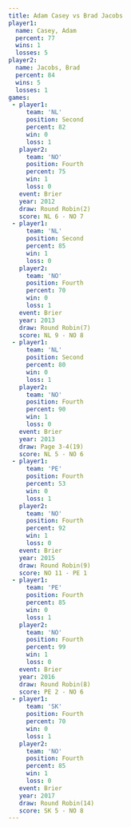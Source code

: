 ```yaml
---
title: Adam Casey vs Brad Jacobs
player1:            
  name: Casey, Adam 
  percent: 77       
  wins: 1           
  losses: 5         
player2:            
  name: Jacobs, Brad
  percent: 84       
  wins: 5           
  losses: 1         
games:
 - player1:          
     team: 'NL'      
     position: Second
     percent: 82     
     win: 0          
     loss: 1         
   player2:          
     team: 'NO'      
     position: Fourth
     percent: 75     
     win: 1          
     loss: 0         
   event: Brier        
   year: 2012          
   draw: Round Robin(2)
   score: NL 6 - NO 7  
 - player1:          
     team: 'NL'      
     position: Second
     percent: 85     
     win: 1          
     loss: 0         
   player2:          
     team: 'NO'      
     position: Fourth
     percent: 70     
     win: 0          
     loss: 1         
   event: Brier        
   year: 2013          
   draw: Round Robin(7)
   score: NL 9 - NO 8  
 - player1:          
     team: 'NL'      
     position: Second
     percent: 80     
     win: 0          
     loss: 1         
   player2:          
     team: 'NO'      
     position: Fourth
     percent: 90     
     win: 1          
     loss: 0         
   event: Brier      
   year: 2013        
   draw: Page 3-4(19)
   score: NL 5 - NO 6
 - player1:          
     team: 'PE'      
     position: Fourth
     percent: 53     
     win: 0          
     loss: 1         
   player2:          
     team: 'NO'      
     position: Fourth
     percent: 92     
     win: 1          
     loss: 0         
   event: Brier        
   year: 2015          
   draw: Round Robin(9)
   score: NO 11 - PE 1 
 - player1:          
     team: 'PE'      
     position: Fourth
     percent: 85     
     win: 0          
     loss: 1         
   player2:          
     team: 'NO'      
     position: Fourth
     percent: 99     
     win: 1          
     loss: 0         
   event: Brier        
   year: 2016          
   draw: Round Robin(8)
   score: PE 2 - NO 6  
 - player1:          
     team: 'SK'      
     position: Fourth
     percent: 70     
     win: 0          
     loss: 1         
   player2:          
     team: 'NO'      
     position: Fourth
     percent: 85     
     win: 1          
     loss: 0         
   event: Brier         
   year: 2017           
   draw: Round Robin(14)
   score: SK 5 - NO 8   
---
```

